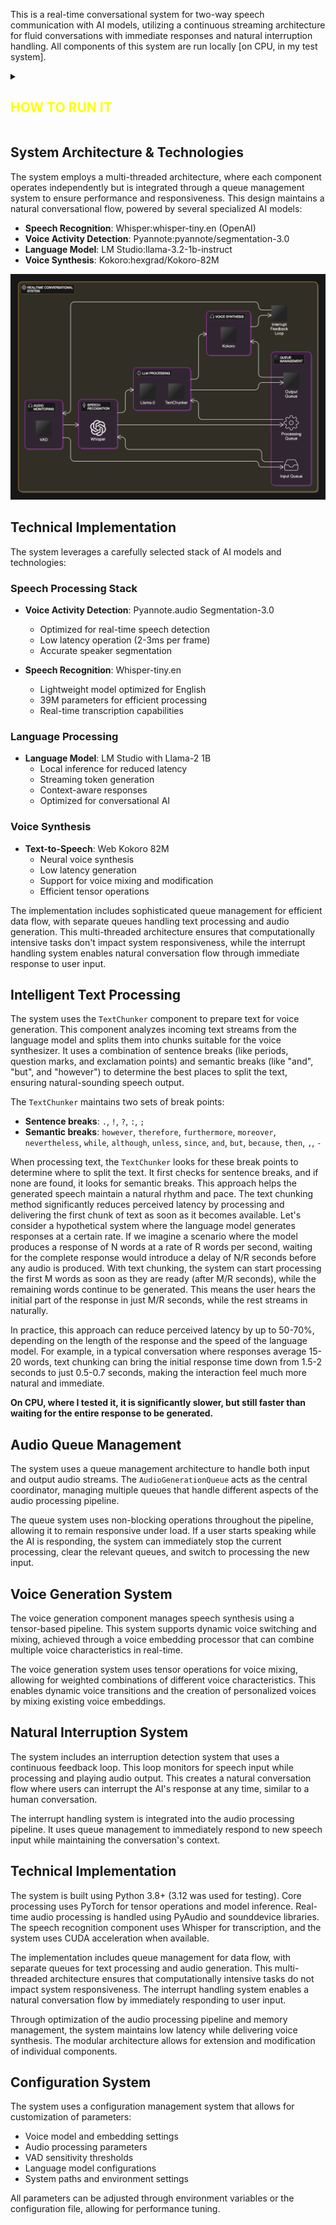 This is a real-time conversational system for two-way speech communication with AI models, utilizing a continuous streaming architecture for fluid conversations with immediate responses and natural interruption handling. All components of this system are run locally [on CPU, in my test system].

<details>
<summary><h2 style="color: yellow;">HOW TO RUN IT</h2></summary>

1. **Prerequisites:**
   - Install Python 3.8+ (tested with 3.12)
   - Install [eSpeak NG](https://github.com/espeak-ng/espeak-ng/releases/tag/1.52.0) (required for voice synthesis)
   - Install Ollama from https://ollama.ai/

2. **Setup:**
   - Clone this repository
   - Copy `.env.template` to `.env` 
   - Add your HuggingFace token to `.env`
   - Install requirements: `pip install -r requirements.txt`

3. **Download Models:** [Optional]
   - Place Kokoro model (`kokoro-v0_19-half.pth`) in `data/models/`
   - Voice models (`*.pt` files) should be in `data/voices/`

4. **Run Ollama:**
   - Start Ollama service
   - Pull the model: `ollama pull llama3.2:1b-instruct-q8_0`
   - Run: `ollama run llama3.2:1b-instruct-q8_0`

5. **Start Application:**
   - Run: `python speech_to_speech.py`
   - Wait for initialization (models loading)
   - Start talking when you see "Voice Chat Bot Ready"

</details>



## System Architecture & Technologies

The system employs a multi-threaded architecture, where each component operates independently but is integrated through a queue management system to ensure performance and responsiveness. This design maintains a natural conversational flow, powered by several specialized AI models:

- **Speech Recognition**: Whisper:whisper-tiny.en (OpenAI)
- **Voice Activity Detection**: Pyannote:pyannote/segmentation-3.0
- **Language Model**: LM Studio:llama-3.2-1b-instruct
- **Voice Synthesis**: Kokoro:hexgrad/Kokoro-82M

![System Overview](assets/system_design.png)

## Technical Implementation

The system leverages a carefully selected stack of AI models and technologies:

### Speech Processing Stack
- **Voice Activity Detection**: Pyannote.audio Segmentation-3.0
  - Optimized for real-time speech detection
  - Low latency operation (2-3ms per frame)
  - Accurate speaker segmentation

- **Speech Recognition**: Whisper-tiny.en
  - Lightweight model optimized for English
  - 39M parameters for efficient processing
  - Real-time transcription capabilities

### Language Processing
- **Language Model**: LM Studio with Llama-2 1B
  - Local inference for reduced latency
  - Streaming token generation
  - Context-aware responses
  - Optimized for conversational AI

### Voice Synthesis
- **Text-to-Speech**: Web Kokoro 82M
  - Neural voice synthesis
  - Low latency generation
  - Support for voice mixing and modification
  - Efficient tensor operations

The implementation includes sophisticated queue management for efficient data flow, with separate queues handling text processing and audio generation. This multi-threaded architecture ensures that computationally intensive tasks don't impact system responsiveness, while the interrupt handling system enables natural conversation flow through immediate response to user input.

## Intelligent Text Processing

The system uses the `TextChunker` component to prepare text for voice generation. This component analyzes incoming text streams from the language model and splits them into chunks suitable for the voice synthesizer. It uses a combination of sentence breaks (like periods, question marks, and exclamation points) and semantic breaks (like "and", "but", and "however") to determine the best places to split the text, ensuring natural-sounding speech output.

The `TextChunker` maintains two sets of break points:
- **Sentence breaks**: `.`, `!`, `?`, `:`, `;`
- **Semantic breaks**: `however`, `therefore`, `furthermore`, `moreover`, `nevertheless`, `while`, `although`, `unless`, `since`, `and`, `but`, `because`, `then`, `,`, `-`

When processing text, the `TextChunker` looks for these break points to determine where to split the text. It first checks for sentence breaks, and if none are found, it looks for semantic breaks. This approach helps the generated speech maintain a natural rhythm and pace.
The text chunking method significantly reduces perceived latency by processing and delivering the first chunk of text as soon as it becomes available. Let's consider a hypothetical system where the language model generates responses at a certain rate. If we imagine a scenario where the model produces a response of N words at a rate of R words per second, waiting for the complete response would introduce a delay of N/R seconds before any audio is produced. With text chunking, the system can start processing the first M words as soon as they are ready (after M/R seconds), while the remaining words continue to be generated. This means the user hears the initial part of the response in just M/R seconds, while the rest streams in naturally.

In practice, this approach can reduce perceived latency by up to 50-70%, depending on the length of the response and the speed of 
the language model. For example, in a typical conversation where responses average 15-20 words, text chunking can bring the initial 
response time down from 1.5-2 seconds to just 0.5-0.7 seconds, making the interaction feel much more natural and immediate. 

**On CPU, where I tested it, it is significantly slower, but still faster than waiting for the entire response to be generated.**

## Audio Queue Management

The system uses a queue management architecture to handle both input and output audio streams. The `AudioGenerationQueue` acts as the central coordinator, managing multiple queues that handle different aspects of the audio processing pipeline.

The queue system uses non-blocking operations throughout the pipeline, allowing it to remain responsive under load. If a user starts speaking while the AI is responding, the system can immediately stop the current processing, clear the relevant queues, and switch to processing the new input.

## Voice Generation System

The voice generation component manages speech synthesis using a tensor-based pipeline. This system supports dynamic voice switching and mixing, achieved through a voice embedding processor that can combine multiple voice characteristics in real-time.

The voice generation system uses tensor operations for voice mixing, allowing for weighted combinations of different voice characteristics. This enables dynamic voice transitions and the creation of personalized voices by mixing existing voice embeddings.

## Natural Interruption System

The system includes an interruption detection system that uses a continuous feedback loop. This loop monitors for speech input while processing and playing audio output. This creates a natural conversation flow where users can interrupt the AI's response at any time, similar to a human conversation.

The interrupt handling system is integrated into the audio processing pipeline. It uses queue management to immediately respond to new speech input while maintaining the conversation's context.

## Technical Implementation

The system is built using Python 3.8+ (3.12 was used for testing). Core processing uses PyTorch for tensor operations and model inference. Real-time audio processing is handled using PyAudio and sounddevice libraries. The speech recognition component uses Whisper for transcription, and the system uses CUDA acceleration when available.

The implementation includes queue management for data flow, with separate queues for text processing and audio generation. This multi-threaded architecture ensures that computationally intensive tasks do not impact system responsiveness. The interrupt handling system enables a natural conversation flow by immediately responding to user input.

Through optimization of the audio processing pipeline and memory management, the system maintains low latency while delivering voice synthesis. The modular architecture allows for extension and modification of individual components.

## Configuration System

The system uses a configuration management system that allows for customization of parameters:

- Voice model and embedding settings
- Audio processing parameters
- VAD sensitivity thresholds
- Language model configurations
- System paths and environment settings

All parameters can be adjusted through environment variables or the configuration file, allowing for performance tuning.
